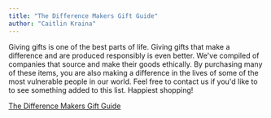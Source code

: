```yaml
---
title: "The Difference Makers Gift Guide"
author: "Caitlin Kraina"
---
```


Giving gifts is one of the best parts of life. Giving gifts that make a difference and are produced responsibly is even better. We've compiled of companies that source and make their goods ethically. By purchasing many of these items, you are also making a difference in the lives of some of the most vulnerable people in our world. Feel free to contact us if you'd like to to see something added to this list. Happiest shopping!

<a href="/gift-guide" class="btn btn-primary">The Difference Makers Gift Guide</a>

